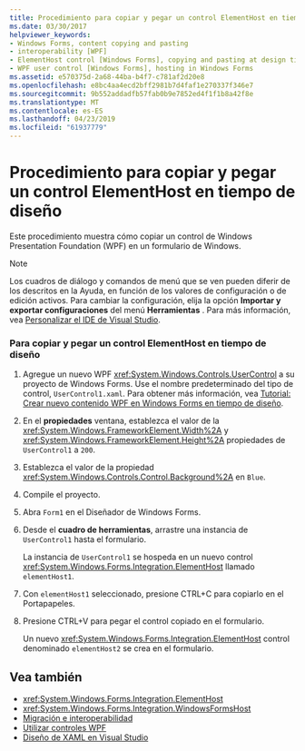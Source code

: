 ```yaml
---
title: Procedimiento para copiar y pegar un control ElementHost en tiempo de diseño
ms.date: 03/30/2017
helpviewer_keywords:
- Windows Forms, content copying and pasting
- interoperability [WPF]
- ElementHost control [Windows Forms], copying and pasting at design time
- WPF user control [Windows Forms], hosting in Windows Forms
ms.assetid: e570375d-2a68-44ba-b4f7-c781af2d20e8
ms.openlocfilehash: e8bc4aa4ecd2bff2981b7d4faf1e270337f346e7
ms.sourcegitcommit: 9b552addadfb57fab0b9e7852ed4f1f1b8a42f8e
ms.translationtype: MT
ms.contentlocale: es-ES
ms.lasthandoff: 04/23/2019
ms.locfileid: "61937779"
---
```

# <a name="how-to-copy-and-paste-an-elementhost-control-at-design-time"></a>Procedimiento para copiar y pegar un control ElementHost en tiempo de diseño
Este procedimiento muestra cómo copiar un control de Windows Presentation Foundation (WPF) en un formulario de Windows.  
  
> [!NOTE]
>  Los cuadros de diálogo y comandos de menú que se ven pueden diferir de los descritos en la Ayuda, en función de los valores de configuración o de edición activos. Para cambiar la configuración, elija la opción **Importar y exportar configuraciones** del menú **Herramientas** . Para más información, vea [Personalizar el IDE de Visual Studio](/visualstudio/ide/personalizing-the-visual-studio-ide).  
  
### <a name="to-copy-and-paste-an-elementhost-control-at-design-time"></a>Para copiar y pegar un control ElementHost en tiempo de diseño  
  
1. Agregue un nuevo WPF <xref:System.Windows.Controls.UserControl> a su proyecto de Windows Forms. Use el nombre predeterminado del tipo de control, `UserControl1.xaml`. Para obtener más información, vea [Tutorial: Crear nuevo contenido WPF en Windows Forms en tiempo de diseño](walkthrough-creating-new-wpf-content-on-windows-forms-at-design-time.md).  
  
2. En el **propiedades** ventana, establezca el valor de la <xref:System.Windows.FrameworkElement.Width%2A> y <xref:System.Windows.FrameworkElement.Height%2A> propiedades de `UserControl1` a `200`.  
  
3. Establezca el valor de la propiedad <xref:System.Windows.Controls.Control.Background%2A> en `Blue`.  
  
4. Compile el proyecto.  
  
5. Abra `Form1` en el Diseñador de Windows Forms.  
  
6. Desde el **cuadro de herramientas**, arrastre una instancia de `UserControl1` hasta el formulario.  
  
     La instancia de `UserControl1` se hospeda en un nuevo control <xref:System.Windows.Forms.Integration.ElementHost> llamado `elementHost1`.  
  
7. Con `elementHost1` seleccionado, presione CTRL+C para copiarlo en el Portapapeles.  
  
8. Presione CTRL+V para pegar el control copiado en el formulario.  
  
     Un nuevo <xref:System.Windows.Forms.Integration.ElementHost> control denominado `elementHost2` se crea en el formulario.  
  
## <a name="see-also"></a>Vea también

- <xref:System.Windows.Forms.Integration.ElementHost>
- <xref:System.Windows.Forms.Integration.WindowsFormsHost>
- [Migración e interoperabilidad](../../wpf/advanced/migration-and-interoperability.md)
- [Utilizar controles WPF](using-wpf-controls.md)
- [Diseño de XAML en Visual Studio](/visualstudio/designers/designing-xaml-in-visual-studio)
